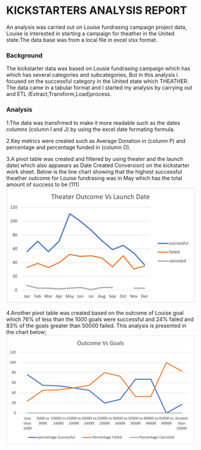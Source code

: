 # KICKSTARTERS ANALYSIS REPORT  
An analysis was carried out on Louise fundrasing campaign  project data, Louise is interested in starting a campaign  for theather in the United state.The data base was from a local file in excel xlsx format.
### Background
The kickstarter data was based on Lousie fundrasing campaign which has which has several categories and subcategories, But in this analysis i focused on the successful category in the United state which THEATHER. The data came in a tabular format and I started my analysis by carrying out and ETL (Extract,Transform,Load)process. 
### Analysis
1.The data was transfrmed to make it more readable such as the dates columns (column I and J) by using the excel date formating formula.

2.Key metrics were created such as Average Donation in (column P) and percentage and percentage funded in (column O).

3.A pivot table was created and filtered by using theater and the launch date( which also appaears as Date Created Conversion) on the kickstarter work sheet. Below is the line chart showing that the highest successful  theather outcome for Louise fundrasing was in May which has the total amount of success to be (111)                                
![Image](https://github.com/Thaofeeqat/Kickstarters-analysis/blob/main/Theater_Outcome_vs_Launch_Date.png)

4.Another pivot table was created based on the outcome of Louise goal which 76% of less than the 1000 goals were successful and 24% failed and 83%  of the goals greater than 50000 failed. This analysis is presented in the chart below;![Image](https://github.com/Thaofeeqat/Kickstarters-analysis/blob/main/Outcome_vs_goals.png)
